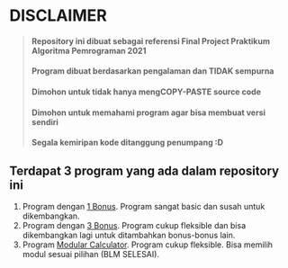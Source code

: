 # DISCLAIMER
> #### Repository ini dibuat sebagai referensi Final Project Praktikum Algoritma Pemrograman 2021
> #### Program dibuat berdasarkan pengalaman dan TIDAK sempurna
> #### Dimohon untuk tidak hanya mengCOPY-PASTE source code
> #### Dimohon untuk memahami program agar bisa membuat versi sendiri
> #### Segala kemiripan kode ditanggung penumpang :D

## Terdapat 3 program yang ada dalam repository ini
1. Program dengan [1 Bonus](https://github.com/KenanyaKAP/Basic-Calculator/tree/main/1%20Bonus#disclaimer). Program sangat basic dan susah untuk dikembangkan.
2. Program dengan [3 Bonus](https://github.com/KenanyaKAP/Basic-Calculator/tree/main/3%20Bonus#disclaimer). Program cukup fleksible dan bisa dikembangkan lagi untuk ditambahkan bonus-bonus lain.
3. Program [Modular Calculator](https://github.com/KenanyaKAP/Basic-Calculator/tree/main/Modular%20Calculator#disclaimer). Program cukup fleksible. Bisa memilih modul sesuai pilihan (BLM SELESAI).
